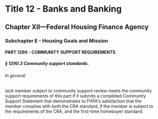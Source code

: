 
# Title 12 - Banks and Banking
## Chapter XII—Federal Housing Finance Agency
### Subchapter E - Housing Goals and Mission
#### PART 1290 - COMMUNITY SUPPORT REQUIREMENTS
##### § 1290.3 Community support standards.
###### In general.

(a)A member subject to community support review meets the community support requirements of this part if it submits a completed Community Support Statement that demonstrates to FHFA's satisfaction that the member complies with both the CRA standard, if the member is subject to the requirements of the CRA, and the first-time homebuyer standard.

